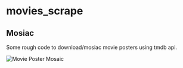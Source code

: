 # movies_scrape

## Mosiac

Some rough code to download/mosiac movie posters using tmdb api.

![Movie Poster Mosaic](movies_scrape/rotten-tomatoes/mosaic/mosaic.png)
